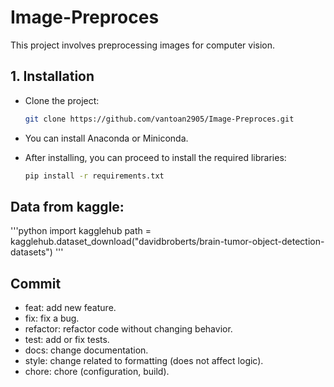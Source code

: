 # Image-Preproces
This project involves preprocessing images for computer vision.

## 1. Installation

- Clone the project:
    ```bash
    git clone https://github.com/vantoan2905/Image-Preproces.git
    ```

- You can install Anaconda or Miniconda.

- After installing, you can proceed to install the required libraries:
    ```bash
    pip install -r requirements.txt
    ```
## Data from kaggle:
'''python
import kagglehub
path = kagglehub.dataset_download("davidbroberts/brain-tumor-object-detection-datasets")
'''


## Commit
- feat: add new feature.
- fix: fix a bug.
- refactor: refactor code without changing behavior.
- test: add or fix tests.
- docs: change documentation.
- style: change related to formatting (does not affect logic).
- chore: chore (configuration, build).